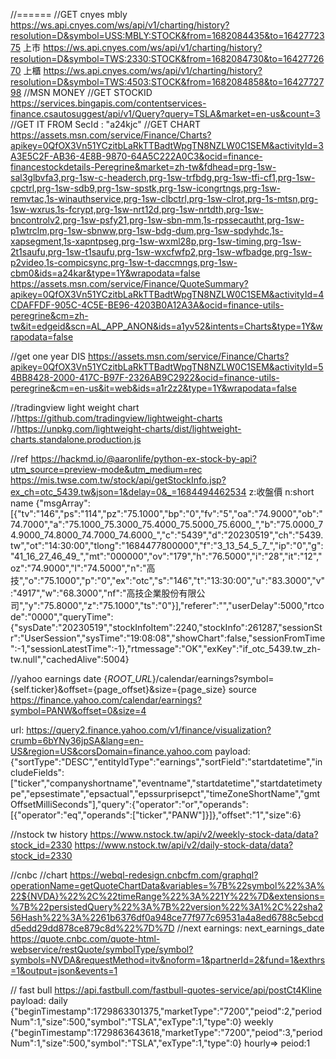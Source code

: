 //======
//GET cnyes mbly
https://ws.api.cnyes.com/ws/api/v1/charting/history?resolution=D&symbol=USS:MBLY:STOCK&from=1682084435&to=1642772375
上市
https://ws.api.cnyes.com/ws/api/v1/charting/history?resolution=D&symbol=TWS:2330:STOCK&from=1682084730&to=1642772670
上櫃
https://ws.api.cnyes.com/ws/api/v1/charting/history?resolution=D&symbol=TWS:4503:STOCK&from=1682084858&to=1642772798
//MSN MONEY
//GET STOCKID
https://services.bingapis.com/contentservices-finance.csautosuggest/api/v1/Query?query=TSLA&market=en-us&count=3
//GET IT FROM SecId : \"a24kjc\"
//GET CHART
https://assets.msn.com/service/Finance/Charts?apikey=0QfOX3Vn51YCzitbLaRkTTBadtWpgTN8NZLW0C1SEM&activityId=3A3E5C2F-AB36-4E8B-9870-64A5C222A0C3&ocid=finance-financestockdetails-Peregrine&market=zh-tw&fdhead=prg-1sw-sal3glbvfa3,prg-1sw-c-headerch,prg-1sw-trfbdg,prg-1sw-tfi-cf1,prg-1sw-cpctrl,prg-1sw-sdb9,prg-1sw-spstk,prg-1sw-icongrtngs,prg-1sw-remvtac,1s-winauthservice,prg-1sw-clbctrl,prg-1sw-clrot,prg-1s-mtsn,prg-1sw-wxrus,1s-fcrypt,prg-1sw-nrt12d,prg-1sw-nrtdth,prg-1sw-bncontrolv2,prg-1sw-psfy21,prg-1sw-sbn-mm,1s-rpssecautht,prg-1sw-p1wtrclm,prg-1sw-sbnww,prg-1sw-bdg-dum,prg-1sw-spdyhdc,1s-xapsegment,1s-xapntpseg,prg-1sw-wxml28p,prg-1sw-timing,prg-1sw-2t1saufu,prg-1sw-t1saufu,prg-1sw-wxcfwfp2,prg-1sw-wfbadge,prg-1sw-p2video,1s-compicsync,prg-1sw-t-daccmngs,prg-1sw-cbm0&ids=a24kar&type=1Y&wrapodata=false
https://assets.msn.com/service/Finance/QuoteSummary?apikey=0QfOX3Vn51YCzitbLaRkTTBadtWpgTN8NZLW0C1SEM&activityId=4CDAFFDF-905C-4C5E-BE96-4203B0A12A3A&ocid=finance-utils-peregrine&cm=zh-tw&it=edgeid&scn=AL_APP_ANON&ids=a1yv52&intents=Charts&type=1Y&wrapodata=false

//get one year DIS
https://assets.msn.com/service/Finance/Charts?apikey=0QfOX3Vn51YCzitbLaRkTTBadtWpgTN8NZLW0C1SEM&activityId=54BB8428-2000-417C-B97F-2326AB9C2922&ocid=finance-utils-peregrine&cm=en-us&it=web&ids=a1r2z2&type=1Y&wrapodata=false

//tradingview light weight chart
//https://github.com/tradingview/lightweight-charts
//https://unpkg.com/lightweight-charts/dist/lightweight-charts.standalone.production.js

//ref https://hackmd.io/@aaronlife/python-ex-stock-by-api?utm_source=preview-mode&utm_medium=rec
https://mis.twse.com.tw/stock/api/getStockInfo.jsp?ex_ch=otc_5439.tw&json=1&delay=0&_=1684494462534
z:收盤價
n:short  name
{"msgArray":[{"tv":"146","ps":"114","pz":"75.1000","bp":"0","fv":"5","oa":"74.9000","ob":"74.7000","a":"75.1000_75.3000_75.4000_75.5000_75.6000_","b":"75.0000_74.9000_74.8000_74.7000_74.6000_","c":"5439","d":"20230519","ch":"5439.tw","ot":"14:30:00","tlong":"1684477800000","f":"3_13_54_5_7_","ip":"0","g":"41_16_27_46_49_","mt":"000000","ov":"179","h":"76.5000","i":"28","it":"12","oz":"74.9000","l":"74.5000","n":"高技","o":"75.1000","p":"0","ex":"otc","s":"146","t":"13:30:00","u":"83.3000","v":"4917","w":"68.3000","nf":"高技企業股份有限公司","y":"75.8000","z":"75.1000","ts":"0"}],"referer":"","userDelay":5000,"rtcode":"0000","queryTime":{"sysDate":"20230519","stockInfoItem":2240,"stockInfo":261287,"sessionStr":"UserSession","sysTime":"19:08:08","showChart":false,"sessionFromTime":-1,"sessionLatestTime":-1},"rtmessage":"OK","exKey":"if_otc_5439.tw_zh-tw.null","cachedAlive":5004}

//yahoo earnings date
{_ROOT_URL_}/calendar/earnings?symbol={self.ticker}&offset={page_offset}&size={page_size}
source https://finance.yahoo.com/calendar/earnings?symbol=PANW&offset=0&size=4

url:
https://query2.finance.yahoo.com/v1/finance/visualization?crumb=6bYNy36jpSA&lang=en-US&region=US&corsDomain=finance.yahoo.com
payload:
{"sortType":"DESC","entityIdType":"earnings","sortField":"startdatetime","includeFields":["ticker","companyshortname","eventname","startdatetime","startdatetimetype","epsestimate","epsactual","epssurprisepct","timeZoneShortName","gmtOffsetMilliSeconds"],"query":{"operator":"or","operands":[{"operator":"eq","operands":["ticker","PANW"]}]},"offset":"1","size":6}

//nstock tw history
https://www.nstock.tw/api/v2/weekly-stock-data/data?stock_id=2330
https://www.nstock.tw/api/v2/daily-stock-data/data?stock_id=2330

//cnbc
//chart
https://webql-redesign.cnbcfm.com/graphql?operationName=getQuoteChartData&variables=%7B%22symbol%22%3A%22${NVDA}%22%2C%22timeRange%22%3A%221Y%22%7D&extensions=%7B%22persistedQuery%22%3A%7B%22version%22%3A1%2C%22sha256Hash%22%3A%2261b6376df0a948ce77f977c69531a4a8ed6788c5ebcdd5edd29dd878ce879c8d%22%7D%7D
//next earnings:  next_earnings_date
https://quote.cnbc.com/quote-html-webservice/restQuote/symbolType/symbol?symbols=NVDA&requestMethod=itv&noform=1&partnerId=2&fund=1&exthrs=1&output=json&events=1

// fast bull
https://api.fastbull.com/fastbull-quotes-service/api/postCt4Kline
payload: 
daily {"beginTimestamp":1729863301375,"marketType":"7200","peiod":2,"periodNum":1,"size":500,"symbol":"TSLA","exType":1,"type":0}
weekly {"beginTimestamp":1729863643618,"marketType":"7200","peiod":3,"periodNum":1,"size":500,"symbol":"TSLA","exType":1,"type":0}
hourly=>  peiod:1

